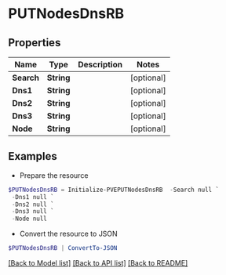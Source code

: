 # PUTNodesDnsRB
## Properties

Name | Type | Description | Notes
------------ | ------------- | ------------- | -------------
**Search** | **String** |  | [optional] 
**Dns1** | **String** |  | [optional] 
**Dns2** | **String** |  | [optional] 
**Dns3** | **String** |  | [optional] 
**Node** | **String** |  | [optional] 

## Examples

- Prepare the resource
```powershell
$PUTNodesDnsRB = Initialize-PVEPUTNodesDnsRB  -Search null `
 -Dns1 null `
 -Dns2 null `
 -Dns3 null `
 -Node null
```

- Convert the resource to JSON
```powershell
$PUTNodesDnsRB | ConvertTo-JSON
```

[[Back to Model list]](../README.md#documentation-for-models) [[Back to API list]](../README.md#documentation-for-api-endpoints) [[Back to README]](../README.md)

